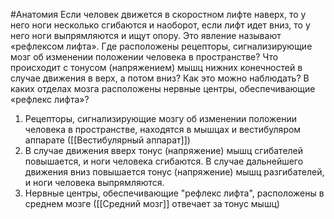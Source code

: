 #Анатомия 
Если человек движется в скоростном лифте наверх, то у него ноги несколько сгибаются и наоборот, если лифт идет вниз, то у него ноги выпрямляются и ищут опору. Это явление называют «рефлексом лифта». Где расположены рецепторы, сигнализирующие мозг об изменении положении человека в пространстве? Что происходит с тонусом (напряжением) мышц нижних конечностей в случае движения в верх, а потом вниз? Как это можно наблюдать? В каких отделах мозга расположены нервные центры, обеспечивающие «рефлекс лифта»?

1. Рецепторы, сигнализирующие мозгу об изменении положении человека в пространстве, находятся в мышцах и вестибуляром аппарате ([[Вестибулярный аппарат]])
2. В случае движения вверх тонус (напряжение) мышц сгибателей повышается, и ноги человека сгибаются. В случае дальнейшего движения вниз повышается тонус (напряжение) мышц разгибателей, и ноги человека выпрямляются.
3. Нервные центры, обеспечивающие "рефлекс лифта", расположены в среднем мозге ([[Средний мозг]] отвечает за тонус мышц)